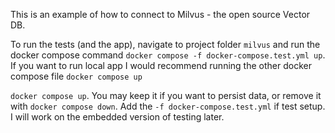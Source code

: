 This is an example of how to connect to Milvus - the open source Vector DB.

To run the tests (and the app), navigate to project folder `milvus` 
and run the docker compose command `docker compose -f docker-compose.test.yml up`. 
If you want to run local app I would recommend running the other docker compose file `docker compose up`

`docker compose up`. You may keep it if you want to persist data, or remove it with `docker compose down`. 
Add the `-f docker-compose.test.yml` if test setup. I will work on the embedded version of testing later.